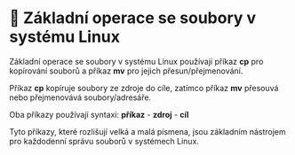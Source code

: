 # 📂 Základní operace se soubory v systému Linux

Základní operace se soubory v systému Linux používají příkaz **cp** pro kopírování souborů a příkaz **mv** pro jejich přesun/přejmenování.  

Příkaz **cp** kopíruje soubory ze zdroje do cíle, zatímco příkaz **mv** přesouvá nebo přejmenovává soubory/adresáře.  

Oba příkazy používají syntaxi: **příkaz** - **zdroj** - **cíl**

Tyto příkazy, které rozlišují velká a malá písmena, jsou základním nástrojem pro každodenní správu souborů v systémech Linux.